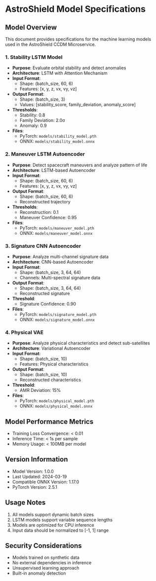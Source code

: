 # AstroShield Model Specifications

## Model Overview
This document provides specifications for the machine learning models used in the AstroShield CCDM Microservice.

### 1. Stability LSTM Model
- **Purpose**: Evaluate orbital stability and detect anomalies
- **Architecture**: LSTM with Attention Mechanism
- **Input Format**: 
  - Shape: (batch_size, 60, 6)
  - Features: [x, y, z, vx, vy, vz]
- **Output Format**:
  - Shape: (batch_size, 3)
  - Values: [stability_score, family_deviation, anomaly_score]
- **Thresholds**:
  - Stability: 0.8
  - Family Deviation: 2.0σ
  - Anomaly: 0.9
- **Files**:
  - PyTorch: `models/stability_model.pth`
  - ONNX: `models/stability_model.onnx`

### 2. Maneuver LSTM Autoencoder
- **Purpose**: Detect spacecraft maneuvers and analyze pattern of life
- **Architecture**: LSTM-based Autoencoder
- **Input Format**:
  - Shape: (batch_size, 60, 6)
  - Features: [x, y, z, vx, vy, vz]
- **Output Format**:
  - Shape: (batch_size, 60, 6)
  - Reconstructed trajectory
- **Thresholds**:
  - Reconstruction: 0.1
  - Maneuver Confidence: 0.95
- **Files**:
  - PyTorch: `models/maneuver_model.pth`
  - ONNX: `models/maneuver_model.onnx`

### 3. Signature CNN Autoencoder
- **Purpose**: Analyze multi-channel signature data
- **Architecture**: CNN-based Autoencoder
- **Input Format**:
  - Shape: (batch_size, 3, 64, 64)
  - Channels: Multi-spectral signature data
- **Output Format**:
  - Shape: (batch_size, 3, 64, 64)
  - Reconstructed signature
- **Threshold**:
  - Signature Confidence: 0.90
- **Files**:
  - PyTorch: `models/signature_model.pth`
  - ONNX: `models/signature_model.onnx`

### 4. Physical VAE
- **Purpose**: Analyze physical characteristics and detect sub-satellites
- **Architecture**: Variational Autoencoder
- **Input Format**:
  - Shape: (batch_size, 10)
  - Features: Physical characteristics
- **Output Format**:
  - Shape: (batch_size, 10)
  - Reconstructed characteristics
- **Threshold**:
  - AMR Deviation: 15%
- **Files**:
  - PyTorch: `models/physical_model.pth`
  - ONNX: `models/physical_model.onnx`

## Model Performance Metrics
- Training Loss Convergence: < 0.01
- Inference Time: < 1s per sample
- Memory Usage: < 100MB per model

## Version Information
- Model Version: 1.0.0
- Last Updated: 2024-03-19
- Compatible ONNX Version: 1.17.0
- PyTorch Version: 2.5.1

## Usage Notes
1. All models support dynamic batch sizes
2. LSTM models support variable sequence lengths
3. Models are optimized for CPU inference
4. Input data should be normalized to [-1, 1] range

## Security Considerations
- Models trained on synthetic data
- No external dependencies in inference
- Unsupervised learning approach
- Built-in anomaly detection
